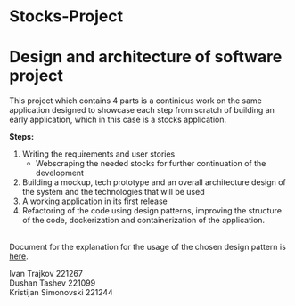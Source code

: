 # Stocks-Project
<h1>Design and architecture of software project</h1>
<p>This project which contains 4 parts is a continious work on the same application designed to showcase each step from scratch of building an early application, which in this case is a stocks application.</p>
<p><b>Steps:</b></p>
<ol>
  <li>Writing the requirements and user stories
    <ul>
    <li>
      Webscraping the needed stocks for further continuation of the development
    </li>
      </ul>
  </li>
  <li>Building a mockup, tech prototype and an overall architecture design of the system and the technologies that will be used</li>
  <li>
    A working application in its first release
  </li>
  <li>
    Refactoring of the code using design patterns, improving the structure of the code, dockerization and containerization of the application.
  </li>
</ol>
<p>
  </br>
  Document for the explanation for the usage of the chosen design pattern is <a href="./Domasna 4/Design Pattern.pdf" target="_blank">here</a>.
</p>
<p>
  Ivan Trajkov 221267
  <br>
  Dushan Tashev 221099
  <br>
  Kristijan Simonovski 221244
</p>


